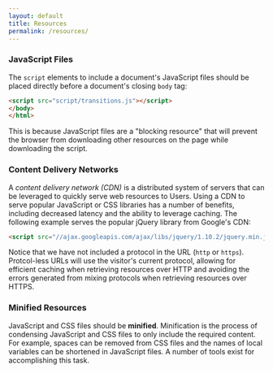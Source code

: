 ```yaml
---
layout: default
title: Resources
permalink: /resources/
---
```


### JavaScript Files

The `script` elements to include a document's JavaScript files should be
placed directly before a document's closing `body` tag:

```html
<script src="script/transitions.js"></script>
</body>
</html>
```

This is because JavaScript files are a "blocking resource" that will prevent
the browser from downloading other resources on the page while downloading the
script.

### Content Delivery Networks

A *content delivery network (CDN)* is a distributed system of servers that can
be leveraged to quickly serve web resources to Users. Using a CDN to serve
popular JavaScript or CSS libraries has a number of benefits, including
decreased latency and the ability to leverage caching. The following example
serves the popular jQuery library from Google's CDN:

```html
<script src="//ajax.googleapis.com/ajax/libs/jquery/1.10.2/jquery.min.js"></script>
```

Notice that we have not included a protocol in the URL (`http` or `https`).
Protcol-less URLs will use the visitor's current protocol, allowing for
efficient caching when retrieving resources over HTTP and avoiding the errors
generated from mixing protocols when retrieving resources over HTTPS.

### Minified Resources

JavaScript and CSS files should be **minified**. Minification is the process of
condensing JavaScript and CSS files to only include the required content. For
example, spaces can be removed from CSS files and the names of local variables
can be shortened in JavaScript files. A number of tools exist for accomplishing
this task.
